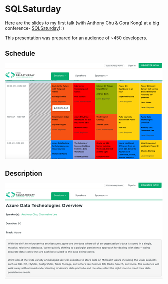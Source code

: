 # SQLSaturday

[Here](https://github.com/charmaine/SQLSaturday/blob/master/SQL.pdf) are the slides to my first talk (with Anthony Chu & Gora Kong) at a big conference- [SQLSaturday](http://www.sqlsaturday.com/635/Sessions/Details.aspx?sid=67158)! :)

This presentation was prepared for an audience of ~450 developers.

## Schedule
![Schedule](https://github.com/charmaine/SQLSaturday/blob/master/schedule.png "Schedule")

## Description
![Description](https://github.com/charmaine/SQLSaturday/blob/master/description.png "Description")
